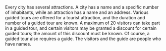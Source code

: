 Every city has several attractions. A city has a name and a specific number of inhabitants, while an attraction has a name and an address. Various guided tours are offered for a tourist attraction, and the duration and number of a guided tour are known. A maximum of 20 visitors can take part in a guided tour, and certain visitors may be granted a discount for certain guided tours; the amount of this discount must be known. Of course, a guided tour also requires a guide. The visitors and the guide are people who have names.